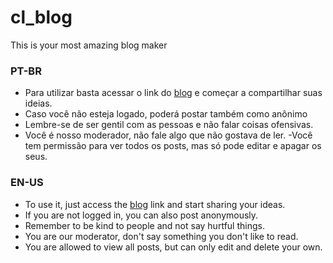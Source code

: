 # cl_blog
This is your most amazing blog maker

### PT-BR
- Para utilizar basta acessar o link do [blog](https://codeleap-network.onrender.com/) e começar a compartilhar suas ideias.
- Caso você não esteja logado, poderá postar também como anônimo
- Lembre-se de ser gentil com as pessoas e não falar coisas ofensivas. 
- Você é nosso moderador, não fale algo que não gostava de ler.
-Você tem permissão para ver todos os posts, mas só pode editar e apagar os seus.

### EN-US
- To use it, just access the [blog](https://codeleap-network.onrender.com/) link and start sharing your ideas.
- If you are not logged in, you can also post anonymously.
- Remember to be kind to people and not say hurtful things.
- You are our moderator, don't say something you don't like to read.
- You are allowed to view all posts, but can only edit and delete your own.